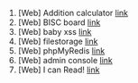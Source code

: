 1. [Web] Addition calculator [link](https://github.com/Echo-H4C/Wargame/blob/main/DreamHack/web_Addition%20calculator/Addition%20calculator.md)
2. [Web] BISC board [link](https://github.com/Echo-H4C/Wargame/blob/main/DreamHack/web_BISC%20board/BISC%20board.md)
3. [Web] baby xss [link](https://github.com/Echo-H4C/Wargame/blob/main/DreamHack/web_baby%20xss/baby%20xss.md)
4. [Web] filestorage [link](https://github.com/Echo-H4C/Wargame/blob/main/DreamHack/web_filestorage/filestorage.md)
5. [Web] phpMyRedis [link](https://github.com/Echo-H4C/Wargame/blob/main/DreamHack/web_phpMyRedis/phpMyRedis.md)
6. [Web] admin console [link](https://github.com/Echo-H4C/Wargame/blob/main/DreamHack/web_admin%20console/admin_console.md)
7. [Web] I can Read! [link](https://github.com/Echo-H4C/Wargame/blob/main/DreamHack/web_I%20can%20Read!/I%20can%20Read.md)
